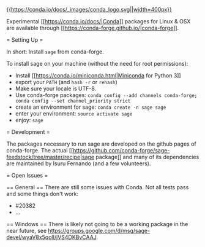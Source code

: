 {{https://conda.io/docs/_images/conda_logo.svg||width=400px}}

Experimental [[https://conda.io/docs/|Conda]] packages for Linux & OSX are available through [[https://conda-forge.github.io/|conda-forge]].

= Setting Up =

In short: Install `sage` from conda-forge.

To install sage on your machine (without the need for root permissions):

 * Install [[https://conda.io/miniconda.html|Miniconda for Python 3]]
 * export your `PATH` (and `hash -r` or `rehash`)
 * Make sure your locale is UTF-8.
 * Use conda-forge packages: `conda config --add channels conda-forge; conda config --set channel_priority strict`
 * create an environment for sage: `conda create -n sage sage`
 * enter your environment: `source activate sage`
 * enjoy: `sage`

= Development =

The packages necessary to run sage are developed on the github pages of conda-forge. The actual [[https://github.com/conda-forge/sage-feedstock/tree/master/recipe|sage package]] and many of its dependencies are maintained by Isuru Fernando (and a few volunteers).

= Open Issues =

== General ==
There are still some issues with Conda. Not all tests pass and some things don't work:
 * #20382
 * …

== Windows ==
There is likely not going to be a working package in the near future, see https://groups.google.com/d/msg/sage-devel/wyaV8x5qolI/jVS4DKBvCAAJ.
